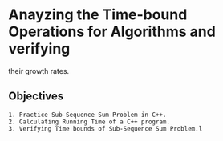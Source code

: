 # Anayzing the Time-bound Operations for Algorithms and verifying
their growth rates.
## Objectives
	1. Practice Sub-Sequence Sum Problem in C++.
	2. Calculating Running Time of a C++ program.
	3. Verifying Time bounds of Sub-Sequence Sum Problem.l
